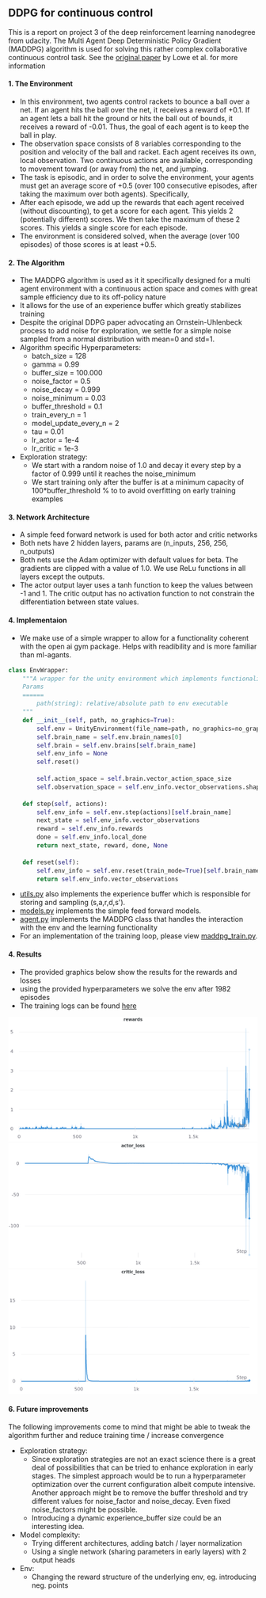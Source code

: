## DDPG for continuous control
This is a report on project 3 of the deep reinforcement learning nanodegree from udacity.
The Multi Agent Deep Deterministic Policy Gradient (MADDPG) algorithm is used for solving this rather complex collaborative continuous control task. See the [original paper](https://arxiv.org/pdf/1706.02275.pdf) by Lowe et al. for more information

#### 1. The Environment

- In this environment, two agents control rackets to bounce a ball over a net. If an agent hits the ball over the net, it receives a reward of +0.1. If an agent lets a ball hit the ground or hits the ball out of bounds, it receives a reward of -0.01. Thus, the goal of each agent is to keep the ball in play.
- The observation space consists of 8 variables corresponding to the position and velocity of the ball and racket. Each agent receives its own, local observation. Two continuous actions are available, corresponding to movement toward (or away from) the net, and jumping.
- The task is episodic, and in order to solve the environment, your agents must get an average score of +0.5 (over 100 consecutive episodes, after taking the maximum over both agents). Specifically,
- After each episode, we add up the rewards that each agent received (without discounting), to get a score for each agent. This yields 2 (potentially different) scores. We then take the maximum of these 2 scores. This yields a single score for each episode.
- The environment is considered solved, when the average (over 100 episodes) of those scores is at least +0.5.

#### 2. The Algorithm
- The MADDPG algorithm is used as it it specifically designed for a multi agent environment with a continuous action space and comes with great sample efficiency due to its off-policy nature
- It allows for the use of an experience buffer which greatly stabilizes training
- Despite the original DDPG paper advocating an Ornstein-Uhlenbeck process to add noise for exploration, we settle for a simple noise sampled from a normal distribution with mean=0 and std=1. 
- Algorithm specific Hyperparameters:
    - batch_size = 128
    - gamma = 0.99
    - buffer_size = 100.000
    - noise_factor = 0.5
    - noise_decay = 0.999
    - noise_minimum = 0.03
    - buffer_threshold = 0.1
    - train_every_n = 1
    - model_update_every_n = 2
    - tau = 0.01
    - lr_actor = 1e-4
    - lr_critic = 1e-3
- Exploration strategy:
  - We start with a random noise of 1.0 and decay it every step by a factor of 0.999 until it reaches the noise_minimum
  - We start training only after the buffer is at a minimum capacity of 100*buffer_threshold % to to avoid overfitting on early training examples


#### 3. Network Architecture
- A simple feed forward network is used for both actor and critic networks
- Both nets have 2 hidden layers, params are (n_inputs, 256, 256, n_outputs)
- Both nets use the Adam optimizer with default values for beta. The gradients are clipped with a value of 1.0. We use ReLu functions in all layers except the outputs.
- The actor output layer uses a tanh function to keep the values between -1 and 1. The critic output has no activation function to not constrain the differentiation between state values.

#### 4. Implementaion
- We make use of a simple wrapper to allow for a functionality coherent with the open ai gym package. Helps with readibility and is more familiar than ml-agants.

```python
class EnvWrapper:
    """A wrapper for the unity environment which implements functionalies similar to openai gym
    Params
    ======
        path(string): relative/absolute path to env executable
    """
    def __init__(self, path, no_graphics=True):
        self.env = UnityEnvironment(file_name=path, no_graphics=no_graphics)
        self.brain_name = self.env.brain_names[0]
        self.brain = self.env.brains[self.brain_name]
        self.env_info = None
        self.reset()

        self.action_space = self.brain.vector_action_space_size
        self.observation_space = self.env_info.vector_observations.shape[1]

    def step(self, actions):
        self.env_info = self.env.step(actions)[self.brain_name]
        next_state = self.env_info.vector_observations
        reward = self.env_info.rewards
        done = self.env_info.local_done
        return next_state, reward, done, None

    def reset(self):
        self.env_info = self.env.reset(train_mode=True)[self.brain_name]
        return self.env_info.vector_observations
```
- [utils.py](utils.py) also implements the experience buffer which is responsible for storing and sampling (s,a,r,d,s').
- [models.py](models.py) implements the simple feed forward models.
- [agent.py](agent.py) implements the MADDPG class that handles the interaction with the env and the learning functionality
- For an implementation of the training loop, please view [maddpg_train.py](maddpg_train.py). 

#### 4. Results

- The provided graphics below show the results for the rewards and losses
- using the provided hyperparameters we solve the env after 1982 episodes
- The training logs can be found [here](data/output.log)

![Rewards](./data/rewards.png)
![Actor Loss](./data/actor_loss.png)
![Critic Loss](./data/critic_loss.png)

#### 6. Future improvements
The following improvements come to mind that might be able to tweak the algorithm further and reduce training time / increase convergence
- Exploration strategy:
  - Since exploration strategies are not an exact science there is a great deal of possibilities that can be tried to enhance exploration in early stages. The simplest approach would be to run a hyperparameter optimization over the current configuration albeit compute intensive. Another approach might be to remove the buffer threshold and try different values for noise_factor and noise_decay. Even fixed noise_factors might be possible.
  - Introducing a dynamic experience_buffer size could be an interesting idea.
- Model complexity:
  - Trying different architectures, adding batch / layer normalization
  - Using a single network (sharing parameters in early layers) with 2 output heads
- Env:
  - Changing the reward structure of the underlying env, eg. introducing neg. points 
